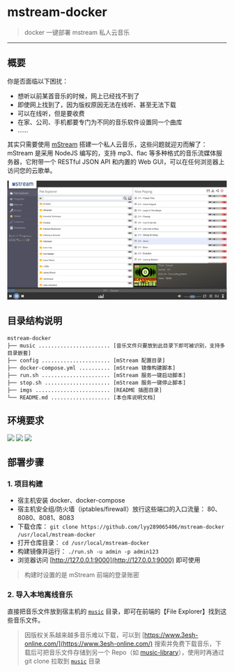 # mstream-docker

> docker 一键部署 mstream 私人云音乐

------

## 概要

你是否面临以下困扰：

- 想听以前某首音乐的时候，网上已经找不到了
- 即使网上找到了，因为版权原因无法在线听、甚至无法下载
- 可以在线听，但是要收费
- 在家、公司、手机都要专门为不同的音乐软件设置同一个曲库
- ......

其实只需要使用 [mStream](https://github.com/IrosTheBeggar/mStream) 搭建一个私人云音乐，这些问题就迎刃而解了：mStream 是采用 NodeJS 编写的，支持 mp3、flac 等多种格式的音乐流媒体服务器，它附带一个 RESTful JSON API 和内置的 Web GUI，可以在任何浏览器上访问您的云歌单。

![](imgs/01.png)

## 目录结构说明


```
mstream-docker
├── music ....................... [音乐文件只要放到此目录下即可被识别，支持多目录嵌套]
├── config ...................... [mStream 配置目录]
├── docker-compose.yml .......... [mStream 镜像构建脚本]
├── run.sh ...................... [mStream 服务一键启动脚本]
├── stop.sh ..................... [mStream 服务一键停止脚本]
├── imgs ........................ [README 插图目录]
└── README.md ................... [本仓库说明文档]
```

## 环境要求

![](https://img.shields.io/badge/Platform-Linux%20amd64-brightgreen.svg) ![](https://img.shields.io/badge/Platform-Mac%20amd64-brightgreen.svg) ![](https://img.shields.io/badge/Platform-Windows%20x64-brightgreen.svg)


## 部署步骤

### 1. 项目构建

- 宿主机安装 docker、docker-compose
- 宿主机安全组/防火墙（iptables/firewall）放行这些端口的入口流量： 80、8080、8081、8083
- 下载仓库： `git clone https://github.com/lyy289065406/mstream-docker /usr/local/mstream-docker`
- 打开仓库目录： `cd /usr/local/mstream-docker`
- 构建镜像并运行： `./run.sh -u admin -p admin123`
- 浏览器访问 [http://127.0.0.1:9000](http://127.0.0.1:9000) 即可使用

> 构建时设置的是 mStream 前端的登录账密


### 2. 导入本地离线音乐

直接把音乐文件放到宿主机的 [`music`](music) 目录，即可在前端的【File Explorer】找到这些音乐文件。

> 因版权关系越来越多音乐难以下载，可以到 [https://www.3esh-online.com/](https://www.3esh-online.com/) 搜索并免费下载音乐，下载后可把音乐文件存储到另一个 Repo（如 [music-library](https://github.com/lyy289065406/music-library)），使用时再通过 git clone 拉取到 [`music`](music) 目录

